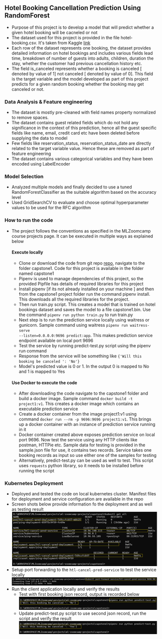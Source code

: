 ## Hotel Booking Cancellation Prediction Using RandomForest
- Purpose of this project is to develop a model that will predict whether a given hotel booking will be cacneled or not
- The dataset used for this project is provided in the file hotel-booking.csv. It's taken from Kaggle [link](https://www.kaggle.com/datasets/muhammaddawood42/hotel-booking-cancelations?select=hotel_booking.csv)
- Each row of the dataset represents one booking, the dataset provides detailed information on hotel bookings and includes various fields lead time, breakdown of number of guests into adults, children, duration the stay, whether the customer had previous cancellation history etc. 
- The field is_canceled represents whether a booking is canceled [ denoted by value of 1] not canceled [ denoted by value of 0]. This field is the target variable and the model developed as part of this project predicts for a given random booking whether the booking may get canceled or not. 

### Data Analysis & Feature engineering
- The dataset is mostly pre-cleaned with field names property normalized to remove spaces.
- The dataset contains guest related fields which do not hold any significance in the context of this prediction, hence all the guest specific fields like name, email, credit card etc have been deleted before supplying the data to model
- Few fields like reservation_status, reservation_status_date are directly related to the target variable value. Hence these are removed as part of feature engineering
- The dataset contains various categorical variables and they have been encoded using LabelEncoder

### Model Selection
- Analyzed multiple models and finally decided to use a tuned RandomForestClassifier as the suitable algorithm based on the accuracy level
- Used GridSearchCV to evaluate and choose optimal hyperparameter values to be used for the RFC algorithm

### How to run the code
- The project follows the conventions as specified in the MLZoomcamp course projects page. It can be executed in multiple ways as explained below
    #### Execute locally
    - Clone or download the code from git repo [repo](https://github.com/bhaskarv/ml-zoomcamp-projects.git), navigate to the folder capstone1. Code for this project is available in the folder named capstone1
    - Pipenv is used to manage dependencies of this project, so the provided Pipfile has details of required libraries for this project
    - Install pipenv [if its not already installed on your machine ] and then from the capstone1 project folder run the command pipenv install. This downloads all the required libraries for the project. 
    - Then run train.py script. This creates a model that is trained on hotel bookings dataset and saves the model to a file capstone1.bin. Use the command <code>pipenv run python train.py</code> to run train.py
    - Next step is to run the prediction service locally using waitress or gunicorn. Sample command using waitress <code>pipenv run waitress-serve --listen=0.0.0.0:9696 predict:app</code>. This makes prediction service endpoint available on local port 9696
    - Test the service by running predict-test.py script using the pipenv run command
    - Response from the service will be something like `{'Will this booking be canceled ': 'No'}`
    - Model's predicted value is 0 or 1. In the output 0 is mapped to No and 1 is mapped to Yes

    #### Use Docker to execute the code
    - After downloading the code navigate to the capstone1 folder and build a docker image. Sample command <code>docker build -t project1:v1</code>. This creates a docker image which contains an executable prediction service
    - Create a docker container from the image project1:v1 using command <code>docker run --rm -p 9696:9696 project1:v1</code>. This brings up a docker container with an instance of prediction service running in it
    - Docker container created above exposes prediction service on local port 9696. Now test the service using any HTTP clients like postman, HTTPie etc. Sample data for testing is provided in the sample.json file for use, it contains two records. Service takes one booking records as input so use either one of the samples for testing
    - Alternatively, predict-test.py can be used as well to test. This script uses `requests` python library, so it needs to be installed before running the script

### Kubernetes Deployment
- Deployed and tested the code on local kubernetes cluster. Manifest files for deployment and service configuration are available in the repo
- Screen shots below provide information fo the deployment and as well as testing result
![Hotel Cancel service nodel deployed on Local K8S cluster](k8s-local.png)
- Setup port forwarding to the `htl-cancel-pred-service` to test the service locally
![Setup portforwarding so that requests on local port 9696 are routerd to k8s service on port 80](port-forwarding.png)
- Run the client application locally and verify the results
     - Test with first booking json record, output is recorded below
     ![First test case](test1.png)
     - Update predict-test.py script to use second json record, run the script and verify the result
     ![Second test case](test2.png)
